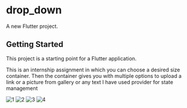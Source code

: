 # drop_down

A new Flutter project.

## Getting Started

This project is a starting point for a Flutter application.

This is an internship assignment in which you can choose a desired size container.
Then the container gives you with multiple options to upload a link or a picture from gallery or any text
I have used provider for state management

![1](https://github.com/Abhishek8187/DropDown_Assignment/assets/72517135/48ee4100-20c5-42c5-9938-70dc9e4dff90)
![2](https://github.com/Abhishek8187/DropDown_Assignment/assets/72517135/ce62d50a-bcb0-4524-b57a-877c72ae6acc)
![3](https://github.com/Abhishek8187/DropDown_Assignment/assets/72517135/a3a3089e-d8ad-4ba3-9af3-b17e95828d1c)
![4](https://github.com/Abhishek8187/DropDown_Assignment/assets/72517135/b8cc88ef-5d5b-43ea-a74a-df1408d3ce93)
